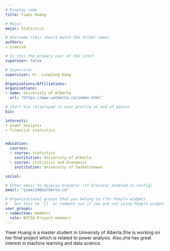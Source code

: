 ```yaml
---
# Display name
title: Yiwei Huang

# Major
major: Statistics

# Username (this should match the folder name)
authors:
- yiwei14

# Is this the primary user of the site?
superuser: false

# Supervisor
supervisor: Dr. Linglong Kong

Organizations/Affiliations:
organizations:
- name: University of Alberta
  url: "https://www.ualberta.ca/index.html"

# Short bio (displayed in user profile at end of posts)
bio: 

interests:
- power analysis
- financial statistics


education:
  courses:
  - course: statistics
    institution: University of Alberta
  - course: statistics and Economics
    institution: University of Saskatchewan

social:

# Enter email to display Gravatar (if Gravatar enabled in Config)
email: "yiwei14@ualberta.ca"

# Organizational groups that you belong to (for People widget)
#   Set this to `[]` or comment out if you are not using People widget.
user_groups:
- committee: members
  role: BCFSA Project memberr
---
```

Yiwei Huang is a master student in Univeristy of Alberta.She is working on her final project which is related to power analysis. Also,she has great interest in machine learning and data science.
